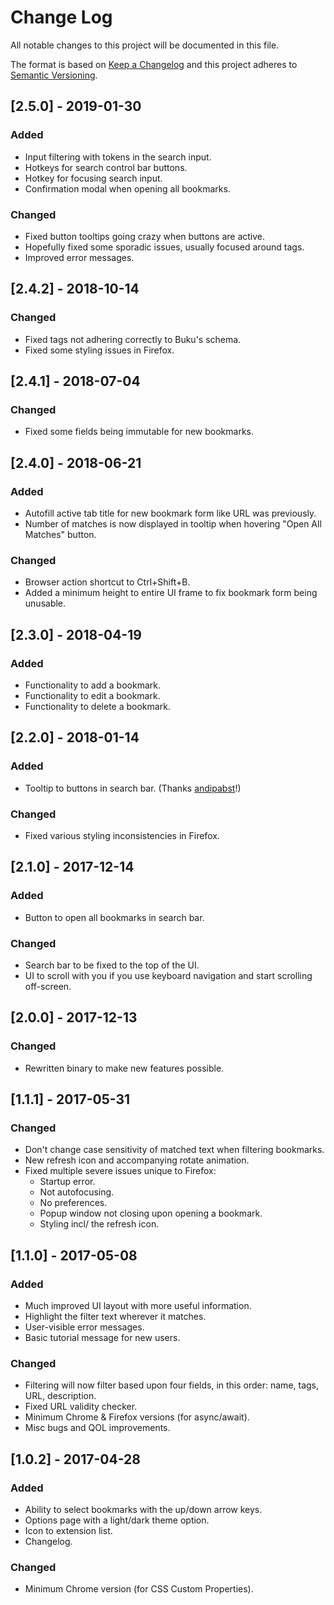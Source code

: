# Change Log
All notable changes to this project will be documented in this file.

The format is based on [Keep a Changelog](http://keepachangelog.com/)
and this project adheres to [Semantic Versioning](http://semver.org/).

## [2.5.0] - 2019-01-30
### Added
- Input filtering with tokens in the search input.
- Hotkeys for search control bar buttons.
- Hotkey for focusing search input.
- Confirmation modal when opening all bookmarks.

### Changed
- Fixed button tooltips going crazy when buttons are active.
- Hopefully fixed some sporadic issues, usually focused around tags.
- Improved error messages.

## [2.4.2] - 2018-10-14
### Changed
- Fixed tags not adhering correctly to Buku's schema.
- Fixed some styling issues in Firefox.

## [2.4.1] - 2018-07-04
### Changed
- Fixed some fields being immutable for new bookmarks.

## [2.4.0] - 2018-06-21
### Added
- Autofill active tab title for new bookmark form like URL was previously.
- Number of matches is now displayed in tooltip when hovering "Open All Matches" button.

### Changed
- Browser action shortcut to Ctrl+Shift+B.
- Added a minimum height to entire UI frame to fix bookmark form being unusable.

## [2.3.0] - 2018-04-19
### Added
- Functionality to add a bookmark.
- Functionality to edit a bookmark.
- Functionality to delete a bookmark.

## [2.2.0] - 2018-01-14
### Added
- Tooltip to buttons in search bar. (Thanks [andipabst](https://github.com/andipabst)!)

### Changed
- Fixed various styling inconsistencies in Firefox.

## [2.1.0] - 2017-12-14
### Added
- Button to open all bookmarks in search bar.

### Changed
- Search bar to be fixed to the top of the UI.
- UI to scroll with you if you use keyboard navigation and start scrolling off-screen.

## [2.0.0] - 2017-12-13
### Changed
- Rewritten binary to make new features possible.

## [1.1.1] - 2017-05-31
### Changed
- Don't change case sensitivity of matched text when filtering bookmarks.
- New refresh icon and accompanying rotate animation.
- Fixed multiple severe issues unique to Firefox:
	- Startup error.
	- Not autofocusing.
	- No preferences.
	- Popup window not closing upon opening a bookmark.
	- Styling incl/ the refresh icon.

## [1.1.0] - 2017-05-08
### Added
- Much improved UI layout with more useful information.
- Highlight the filter text wherever it matches.
- User-visible error messages.
- Basic tutorial message for new users.

### Changed
- Filtering will now filter based upon four fields, in this order: name, tags, URL, description.
- Fixed URL validity checker.
- Minimum Chrome & Firefox versions (for async/await).
- Misc bugs and QOL improvements.

## [1.0.2] - 2017-04-28
### Added
- Ability to select bookmarks with the up/down arrow keys.
- Options page with a light/dark theme option.
- Icon to extension list.
- Changelog.

### Changed
- Minimum Chrome version (for CSS Custom Properties).
